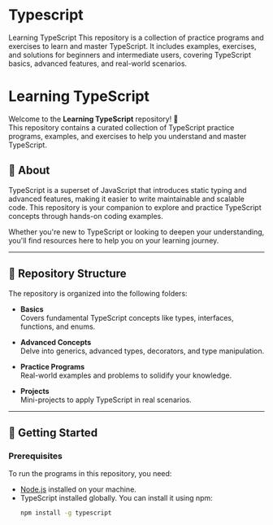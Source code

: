 # Typescript
Learning TypeScript This repository is a collection of practice programs and exercises to learn and master TypeScript. It includes examples, exercises, and solutions for beginners and intermediate users, covering TypeScript basics, advanced features, and real-world scenarios.
# Learning TypeScript

Welcome to the **Learning TypeScript** repository! 🚀  
This repository contains a curated collection of TypeScript practice programs, examples, and exercises to help you understand and master TypeScript.

## 📖 About

TypeScript is a superset of JavaScript that introduces static typing and advanced features, making it easier to write maintainable and scalable code. This repository is your companion to explore and practice TypeScript concepts through hands-on coding examples.

Whether you're new to TypeScript or looking to deepen your understanding, you'll find resources here to help you on your learning journey.

---

## 📂 Repository Structure

The repository is organized into the following folders:

- **Basics**  
  Covers fundamental TypeScript concepts like types, interfaces, functions, and enums.

- **Advanced Concepts**  
  Delve into generics, advanced types, decorators, and type manipulation.

- **Practice Programs**  
  Real-world examples and problems to solidify your knowledge.

- **Projects**  
  Mini-projects to apply TypeScript in real scenarios.

---

## 🚀 Getting Started

### Prerequisites

To run the programs in this repository, you need:

- [Node.js](https://nodejs.org/) installed on your machine.
- TypeScript installed globally. You can install it using npm:
  ```bash
  npm install -g typescript

